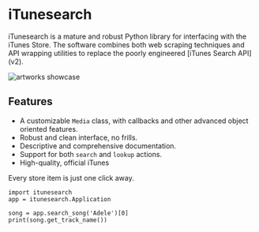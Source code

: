 # iTunesearch
iTunesearch is a mature and robust Python library for interfacing with the iTunes Store. The software combines both web scraping techniques and API wrapping utilities to replace the poorly engineered [iTunes Search API] (v2).

![artworks showcase](https://camo.githubusercontent.com/1998beb99d675c1fe1cc1d8fc1727606fe2a7476/687474703a2f2f696d672e77616c6c7061706572666f6c6465722e636f6d2f662f3742393533434346333936302f6974756e65732d617274776f726b2d7a6f6f6d2d616c62756d2d636f766572732e6a7067)

## Features
- A customizable `Media` class, with callbacks and other advanced object oriented features.
- Robust and clean interface, no frills.
- Descriptive and comprehensive documentation.
- Support for both `search` and `lookup` actions.
- High-quality, official iTunes

Every store item is just one click away.

```
import itunesearch
app = itunesearch.Application

song = app.search_song('Adele')[0]
print(song.get_track_name())
```
